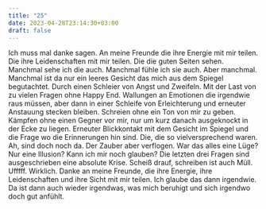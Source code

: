 ```yaml
---
title: "25"
date: 2023-04-28T23:14:30+03:00
draft: false
---
```

Ich muss mal danke sagen. An meine Freunde die ihre Energie mit mir teilen. Die ihre Leidenschaften mit mir teilen. Die die guten Seiten sehen. Manchmal sehe ich die auch. Manchmal fühle ich sie auch. Aber manchmal. Manchmal ist da nur ein leeres Gesicht das mich aus dem Spiegel begutachtet. Durch einen Schleier von Angst und Zweifeln. Mit der Last von zu vielen Fragen ohne Happy End. Wallungen an Emotionen die irgendwie raus müssen, aber dann in einer Schleife von Erleichterung und erneuter Anstauung stecken bleiben. Schreien ohne ein Ton von mir zu geben. Kämpfen ohne einen Gegner vor mir, nur um kurz danach ausgeknockt in der Ecke zu liegen. Erneuter Blickkontakt mit dem Gesicht im Spiegel und die Frage wo die Erinnerungen hin sind. Die, die so vielversprechend waren. Ah, sind doch noch da. Der Zauber aber verflogen. War das alles eine Lüge? Nur eine Illusion? Kann ich mir noch glauben?
Die letzten drei Fragen sind ausgeschrieben eine absolute Krise. Scheiß drauf, schreiben ist auch Müll. Ufffff. Wirklich. Danke an meine Freunde, die ihre Energie, ihre Leidenschaften und ihre Sicht mit mir teilen. Ich glaube das dann irgendwie. Da ist dann auch wieder irgendwas, was mich beruhigt und sich irgendwo doch gut anfühlt. 
